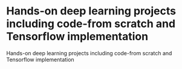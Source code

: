 # Hands-on deep learning projects including code-from scratch and Tensorflow implementation
Hands-on deep learning projects including code-from scratch and Tensorflow implementation
